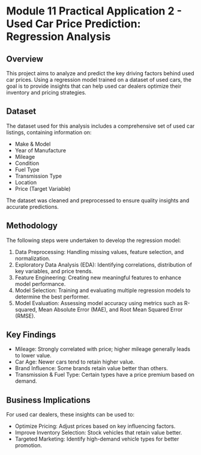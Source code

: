# Module 11 Practical Application 2 - Used Car Price Prediction: Regression Analysis

## Overview

This project aims to analyze and predict the key driving factors behind used car prices. Using a regression model trained on a dataset of used cars, the goal is to provide insights that can help used car dealers optimize their inventory and pricing strategies.


## Dataset

The dataset used for this analysis includes a comprehensive set of used car listings, containing information on:

* Make & Model
* Year of Manufacture
* Mileage
* Condition
* Fuel Type
* Transmission Type
* Location
* Price (Target Variable)

The dataset was cleaned and preprocessed to ensure quality insights and accurate predictions.

## Methodology

The following steps were undertaken to develop the regression model:

1. Data Preprocessing: Handling missing values, feature selection, and normalization.
2. Exploratory Data Analysis (EDA): Identifying correlations, distribution of key variables, and price trends.
3. Feature Engineering: Creating new meaningful features to enhance model performance.
4. Model Selection: Training and evaluating multiple regression models to determine the best performer.
5. Model Evaluation: Assessing model accuracy using metrics such as R-squared, Mean Absolute Error (MAE), and Root Mean Squared Error (RMSE).

## Key Findings

* Mileage: Strongly correlated with price; higher mileage generally leads to lower value.
* Car Age: Newer cars tend to retain higher value.
* Brand Influence: Some brands retain value better than others.
* Transmission & Fuel Type: Certain types have a price premium based on demand.

## Business Implications

For used car dealers, these insights can be used to:
* Optimize Pricing: Adjust prices based on key influencing factors.
* Improve Inventory Selection: Stock vehicles that retain value better.
* Targeted Marketing: Identify high-demand vehicle types for better promotion.

